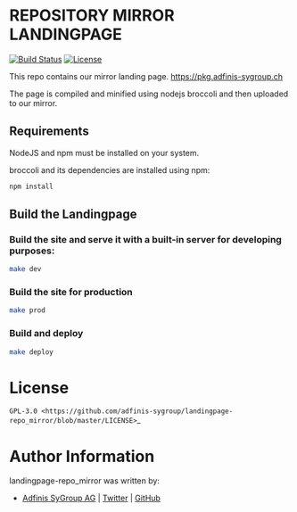 # REPOSITORY MIRROR LANDINGPAGE

[![Build Status](https://img.shields.io/travis/adfinis-sygroup/landingpage-repo_mirror.svg?style=flat-square)](https://travis-ci.org/adfinis-sygroup/landingpage-repo_mirror)
[![License](https://img.shields.io/github/license/adfinis-sygroup/landingpage-repo_mirror.svg?style=flat-square)](https://github.com/adfinis-sygroup/landingpage-repo_mirror/blob/master/LICENSE)


This repo contains our mirror landing page.
https://pkg.adfinis-sygroup.ch

The page is compiled and minified using nodejs broccoli and then uploaded to our mirror.

## Requirements

NodeJS and npm must be installed on your system.

broccoli and its dependencies are installed using npm:

```bash
npm install
```

## Build the Landingpage

### Build the site and serve it with a built-in server for developing purposes:

```bash
make dev
```

### Build the site for production

```bash
make prod
```

### Build and deploy

```bash
make deploy
```


# License

`GPL-3.0 <https://github.com/adfinis-sygroup/landingpage-repo_mirror/blob/master/LICENSE>`_


# Author Information

landingpage-repo_mirror was written by:

* [Adfinis SyGroup AG](https://www.adfinis-sygroup.ch/) | [Twitter](https://twitter.com/adfinissygroup) | [GitHub](https://github.com/adfinis-sygroup)

